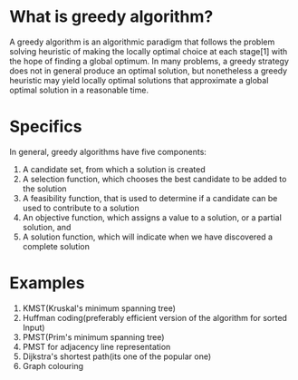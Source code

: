 # What is greedy algorithm?

A greedy algorithm is an algorithmic paradigm that follows the problem solving heuristic of making the locally optimal choice at each stage[1] with the hope of finding a global optimum. In many problems, a greedy strategy does not in general produce an optimal solution, but nonetheless a greedy heuristic may yield locally optimal solutions that approximate a global optimal solution in a reasonable time.

# Specifics
In general, greedy algorithms have five components:
1. A candidate set, from which a solution is created
2. A selection function, which chooses the best candidate to be added to the solution
3. A feasibility function, that is used to determine if a candidate can be used to contribute to a solution
4. An objective function, which assigns a value to a solution, or a partial solution, and
5. A solution function, which will indicate when we have discovered a complete solution

# Examples
1. KMST(Kruskal's minimum spanning tree)
2. Huffman coding(preferably efficient version of the algorithm for sorted Input)
3. PMST(Prim's minimum spanning tree)
4. PMST for adjacency line representation
5. Dijkstra's shortest path(its one of the popular one)
6. Graph colouring
